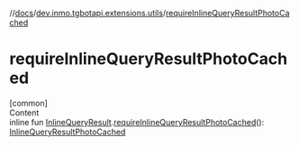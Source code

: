 //[docs](../../index.md)/[dev.inmo.tgbotapi.extensions.utils](index.md)/[requireInlineQueryResultPhotoCached](require-inline-query-result-photo-cached.md)



# requireInlineQueryResultPhotoCached  
[common]  
Content  
inline fun [InlineQueryResult](../dev.inmo.tgbotapi.types.InlineQueries.InlineQueryResult.abstracts/-inline-query-result/index.md).[requireInlineQueryResultPhotoCached](require-inline-query-result-photo-cached.md)(): [InlineQueryResultPhotoCached](../dev.inmo.tgbotapi.types.InlineQueries.InlineQueryResult.abstracts.results.photo/-inline-query-result-photo-cached/index.md)  



